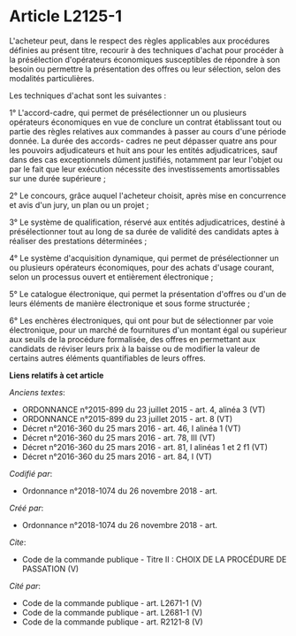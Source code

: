 # Article L2125-1

L'acheteur peut, dans le respect des règles applicables aux procédures définies au présent titre, recourir à des techniques
d'achat pour procéder à la présélection d'opérateurs économiques susceptibles de répondre à son besoin ou permettre la
présentation des offres ou leur sélection, selon des modalités particulières. 

Les techniques d'achat sont les suivantes : 

1° L'accord-cadre, qui permet de présélectionner un ou plusieurs opérateurs économiques en vue de conclure un contrat
établissant tout ou partie des règles relatives aux commandes à passer au cours d'une période donnée. La durée des accords-
cadres ne peut dépasser quatre ans pour les pouvoirs adjudicateurs et huit ans pour les entités adjudicatrices, sauf dans des
cas exceptionnels dûment justifiés, notamment par leur l'objet ou par le fait que leur exécution nécessite des
investissements amortissables sur une durée supérieure ; 

2° Le concours, grâce auquel l'acheteur choisit, après mise en concurrence et avis d'un jury, un plan ou un projet ; 

3° Le système de qualification, réservé aux entités adjudicatrices, destiné à présélectionner tout au long de sa durée de
validité des candidats aptes à réaliser des prestations déterminées ; 

4° Le système d'acquisition dynamique, qui permet de présélectionner un ou plusieurs opérateurs économiques, pour des achats
d'usage courant, selon un processus ouvert et entièrement électronique ; 

5° Le catalogue électronique, qui permet la présentation d'offres ou d'un de leurs éléments de manière électronique et sous
forme structurée ; 

6° Les enchères électroniques, qui ont pour but de sélectionner par voie électronique, pour un marché de fournitures d'un
montant égal ou supérieur aux seuils de la procédure formalisée, des offres en permettant aux candidats de réviser leurs prix
à la baisse ou de modifier la valeur de certains autres éléments quantifiables de leurs offres.

**Liens relatifs à cet article**

_Anciens textes_:

  - ORDONNANCE n°2015-899 du 23 juillet 2015 - art. 4, alinéa 3 (VT)
  - ORDONNANCE n°2015-899 du 23 juillet 2015 - art. 8 (VT)
  - Décret n°2016-360 du 25 mars 2016 - art. 46, I alinéa 1 (VT)
  - Décret n°2016-360 du 25 mars 2016 - art. 78, III (VT)
  - Décret n°2016-360 du 25 mars 2016 - art. 81, I alinéas 1 et 2 f1 (VT)
  - Décret n°2016-360 du 25 mars 2016 - art. 84, I (VT)

_Codifié par_:

  - Ordonnance n°2018-1074 du 26 novembre 2018 - art.

_Créé par_:

  - Ordonnance n°2018-1074 du 26 novembre 2018 - art.

_Cite_:

  - Code de la commande publique -  Titre II : CHOIX DE LA PROCÉDURE DE PASSATION (V)

_Cité par_:

  - Code de la commande publique - art. L2671-1 (V)
  - Code de la commande publique - art. L2681-1 (V)
  - Code de la commande publique - art. R2121-8 (V)
